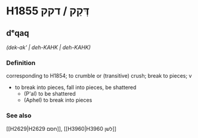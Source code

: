 # H1855 דְּקַק / דקק

## dᵉqaq

_(dek-ak' | deh-KAHK | deh-KAHK)_

### Definition

corresponding to H1854; to crumble or (transitive) crush; break to pieces; v

- to break into pieces, fall into pieces, be shattered
  - (P'al) to be shattered
  - (Aphel) to break into pieces

### See also

[[H2629|H2629 חסם]], [[H3960|H3960 לשן]]
